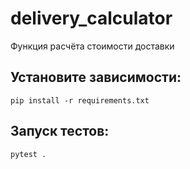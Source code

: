 # delivery_calculator
Функция расчёта стоимости доставки

## Установите зависимости:
`pip install -r requirements.txt`

## Запуск тестов:
`pytest .`
